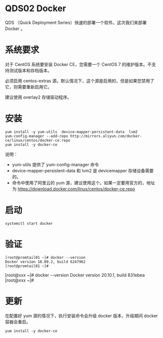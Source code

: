 # QDS02 Docker

QDS （Quick Deployment Series）快速的部署一个软件。这次我们来部署 Docker 。

# 系统要求

对于 CentOS 系统要安装 Docker CE，您需要一个 CentOS 7 的维护版本。不支持测试版本和存档版本。

必须启用 centos-extras 源。默认情况下，这个源是启用的，但是如果您禁用了它，则需要重新启用它。

建议使用 overlay2 存储驱动程序。

# 安装


```
yum install -y yum-utils  device-mapper-persistent-data  lvm2
yum-config-manager --add-repo http://mirrors.aliyun.com/docker-ce/linux/centos/docker-ce.repo
yum install -y docker-ce
```

说明：
* yum-utils 提供了 yum-config-manager 命令
* device-mapper-persistent-data 和 lvm2 是 devicemapper 存储设备需要的。
* 命令中使用了阿里云的 yum 源，建议使用这个。如果一定要用官方的，地址为 https://download.docker.com/linux/centos/docker-ce.repo

# 启动

```
systemctl start docker
```

# 验证

```
[root@promtail01 ~]# docker --version
Docker version 18.09.2, build 6247962
[root@promtail01 ~]#
```

[root@xxx ~]# docker --version
Docker version 20.10.1, build 831ebea
[root@xxx ~]#

# 更新

在配置好 yum 源的情况下，执行安装命令会升级 docker 版本，升级期间 docker 容器会重启。
```
yum install -y docker-ce
```